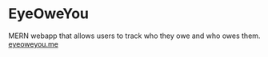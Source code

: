 # EyeOweYou
MERN webapp that allows users to track who they owe and who owes them.
[eyeoweyou.me](http://eyeoweyou.me)
